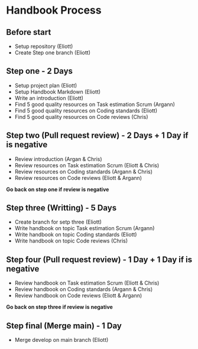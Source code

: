 # Handbook Process

## Before start

* Setup repository (Eliott)
* Create Step one branch (Eliott)

## Step one - 2 Days

* Setup project plan (Eliott)
* Setup Handbook Markdown (Eliott)
* Write an introduction (Eliott)
* Find 5 good quality resources on Task estimation Scrum (Argann)
* Find 5 good quality resources on Coding standards (Eliott)
* Find 5 good quality resources on Code reviews (Chris)

## Step two (Pull request review) - 2 Days + 1 Day if is negative

* Review introduction (Argan & Chris)
* Review resources on Task estimation Scrum (Eliott & Chris)
* Review resources on Coding standards (Argann & Chris)
* Review resources on Code reviews (Eliott & Argann)

__Go back on step one if review is negative__

## Step three (Writting) - 5 Days

* Create branch for setp three (Eliott)
* Write handbook on topic Task estimation Scrum (Argann)
* Write handbook on topic Coding standards (Eliott)
* Write handbook on topic Code reviews (Chris)

## Step four (Pull request review) - 1 Day + 1 Day if is negative

* Review handbook on Task estimation Scrum (Eliott & Chris)
* Review handbook on Coding standards (Argann & Chris)
* Review handbook on Code reviews (Eliott & Argann)

__Go back on step three if review is negative__

## Step final (Merge main) - 1 Day

* Merge develop on main branch (Eliott)